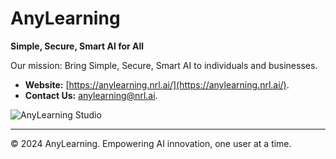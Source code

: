 # AnyLearning

**Simple, Secure, Smart AI for All**

Our mission: Bring Simple, Secure, Smart AI to individuals and businesses.

- **Website:** [https://anylearning.nrl.ai/](https://anylearning.nrl.ai/).
- **Contact Us:** [anylearning@nrl.ai](anylearning@nrl.ai).

![AnyLearning Studio](https://github.com/user-attachments/assets/66875c36-40fb-4c1d-b829-1ccd5f3dbcac)

---

© 2024 AnyLearning. Empowering AI innovation, one user at a time.
